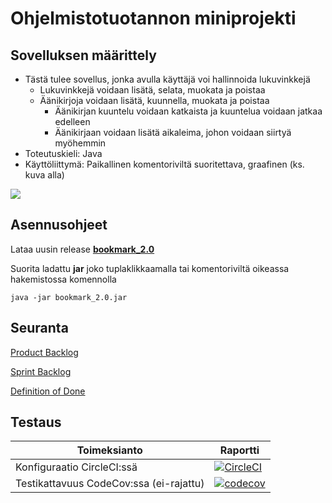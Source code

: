 # Ohjelmistotuotannon miniprojekti

## Sovelluksen määrittely

- Tästä tulee sovellus, jonka avulla käyttäjä voi hallinnoida lukuvinkkejä
  - Lukuvinkkejä voidaan lisätä, selata, muokata ja poistaa
  - Äänikirjoja voidaan lisätä, kuunnella, muokata ja poistaa
    - Äänikirjan kuuntelu voidaan katkaista ja kuuntelua voidaan jatkaa edelleen
    - Äänikirjaan voidaan lisätä aikaleima, johon voidaan siirtyä myöhemmin
- Toteutuskieli: Java
- Käyttöliittymä: Paikallinen komentoriviltä suoritettava, graafinen (ks. kuva alla)

![](https://github.com/fir3porkkana/ohtuMiniParas/blob/master/Documentation/UI.png)


## Asennusohjeet

Lataa uusin release [**bookmark_2.0**](https://github.com/fir3porkkana/ohtuMiniParas/releases/tag/2.0)

Suorita ladattu **jar** joko tuplaklikkaamalla tai komentoriviltä oikeassa hakemistossa komennolla

`java -jar bookmark_2.0.jar`


## Seuranta

[Product Backlog](https://docs.google.com/spreadsheets/d/1xw16uQBEmb93MxG8sn8DBW7L4hb3ol44io-by8Mnahs/edit?usp=sharing)

[Sprint Backlog](https://docs.google.com/spreadsheets/d/1xw16uQBEmb93MxG8sn8DBW7L4hb3ol44io-by8Mnahs/edit#gid=1226506489)

[Definition of Done](https://github.com/fir3porkkana/ohtuMiniParas/blob/master/Documentation/definitionOfDone.md)

## Testaus

Toimeksianto | Raportti 
-----------|----------
Konfiguraatio CircleCI:ssä | [![CircleCI](https://circleci.com/gh/fir3porkkana/ohtuMiniParas.svg?style=svg)](https://circleci.com/gh/fir3porkkana/ohtuMiniParas) 
Testikattavuus CodeCov:ssa (ei-rajattu) | [![codecov](https://codecov.io/gh/fir3porkkana/ohtuMiniParas/branch/master/graph/badge.svg)](https://codecov.io/gh/fir3porkkana/ohtuMiniParas)
